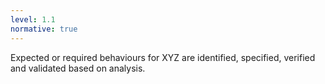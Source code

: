 ```yaml
---
level: 1.1
normative: true
---
```


Expected or required behaviours for XYZ are identified, specified, verified and validated based on analysis.
